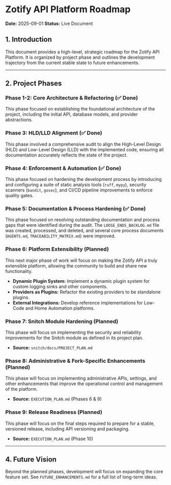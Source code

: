 <!-- ID: DOC-019 -->
# Zotify API Platform Roadmap

**Date:** 2025-09-01
**Status:** Live Document

## 1. Introduction

This document provides a high-level, strategic roadmap for the Zotify API Platform. It is organized by project phase and outlines the development trajectory from the current stable state to future enhancements.

---

## 2. Project Phases

### Phase 1-2: Core Architecture & Refactoring (✅ Done)
This phase focused on establishing the foundational architecture of the project, including the initial API, database models, and provider abstractions.

### Phase 3: HLD/LLD Alignment (✅ Done)
This phase involved a comprehensive audit to align the High-Level Design (HLD) and Low-Level Design (LLD) with the implemented code, ensuring all documentation accurately reflects the state of the project.

### Phase 4: Enforcement & Automation (✅ Done)
This phase focused on hardening the development process by introducing and configuring a suite of static analysis tools (`ruff`, `mypy`), security scanners (`bandit`, `gosec`), and CI/CD pipeline improvements to enforce quality gates.

### Phase 5: Documentation & Process Hardening (✅ Done)
This phase focused on resolving outstanding documentation and process gaps that were identified during the audit. The `LOOSE_ENDS_BACKLOG.md` file was created, processed, and deleted, and several core process documents (`AGENTS.md`, `TRACEABILITY_MATRIX.md`) were improved.

### Phase 6: Platform Extensibility (Planned)
This next major phase of work will focus on making the Zotify API a truly extensible platform, allowing the community to build and share new functionality.

- **Dynamic Plugin System:** Implement a dynamic plugin system for custom logging sinks and other components.
- **Providers as Plugins:** Refactor the existing providers to be standalone plugins.
- **External Integrations:** Develop reference implementations for Low-Code and Home Automation platforms.

### Phase 7: Snitch Module Hardening (Planned)
This phase will focus on implementing the security and reliability improvements for the Snitch module as defined in its project plan.

- **Source:** `snitch/docs/PROJECT_PLAN.md`

### Phase 8: Administrative & Fork-Specific Enhancements (Planned)
This phase will focus on implementing administrative APIs, settings, and other enhancements that improve the operational control and management of the platform.

- **Source:** `EXECUTION_PLAN.md` (Phases 6 & 9)

### Phase 9: Release Readiness (Planned)
This phase will focus on the final steps required to prepare for a stable, versioned release, including API versioning and packaging.

- **Source:** `EXECUTION_PLAN.md` (Phase 10)

---

## 4. Future Vision

Beyond the planned phases, development will focus on expanding the core feature set. See `FUTURE_ENHANCEMENTS.md` for a full list of long-term ideas.
